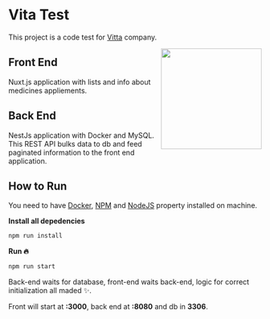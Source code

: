 # Vita Test

This project is a code test for [Vitta](https://vitta.com.br/) company.

<p>
	<img src="https://vitta.com.br/wp-content/uploads/2019/09/Azul-Horizontal-3.png" align="right" width="200px">
</p>

## Front End

Nuxt.js application with lists and info about medicines appliements.

## Back End

NestJs application with Docker and MySQL. This REST API bulks data to db and feed paginated information to the front end application.

## How to Run

You need to have [Docker](https://www.docker.com/), [NPM](https://www.npmjs.com/) and [NodeJS](https://nodejs.org/en/) property installed on machine.

**Install all depedencies**

```bash
npm run install
```

**Run 🔥**

```bash
npm run start
```

Back-end waits for database, front-end waits back-end, logic for correct initialization all maded ✨.

Front will start at **:3000**, back end at **:8080** and db in **3306**.
